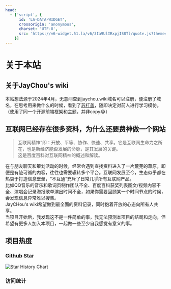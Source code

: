 ```yaml
---
head:
  - ['script', {
      id: 'LA-DATA-WIDGET',
      crossorigin: 'anonymous',
      charset: 'UTF-8',
      src: 'https://v6-widget.51.la/v6/3Ia9UlIRxpjIS8Tl/quote.js?theme=0&col=true&f=12&badge=icon_0&icon=center'
    }]
---
```

# 关于本站

## 关于JayChou's wiki
本站想法源于2024年4月，无意间查到jaychou.wiki域名可以注册，便注册了域名，在思考用来做什么的时候，看到了[苏打盖](http://sodaguide.cn/ "苏打盖")，随即决定对前人进行学习模仿。<br>
（使用了同一个开源前端框架和主题，并非copy😂）
## 互联网已经存在很多资料，为什么还要费神做一个网站
> 互联网精神”即：开放、平等、协作、快速、共享。它是互联网生命力之所在，也是新经济能否发展的命脉，是其发展的关键。
<br>这是百度百科对互联网精神的概述和解读。

在与朋友聊天和策划活动的时候，经常会遇到查找资料进入了一片荒芜的草原，即便是有迹可循的内容，往往也需要辗转多个平台。互联网发展至今，生态似乎都在热衷于打造信息壁垒，“不互通”充斥了日常几乎所有互联网产品。<br>
比如QQ音乐的音乐和歌词页制作团队不全、百度百科获奖列表图文/视频内容不全、演唱会记录海报歌单演出时间不全，如果你需要回顾某一个时间节点的时候，会发现信息异常难以搜集。<br>
JayCHou's wiki希望做到最全面的资料记录，同时抱着开放的心态向所有人共享。<br>
当项目开始后，我发现这不是一件简单的事，我无法预测本项目的结局和走向，但希望有更多人加入本项目，一起做一些至少自我感觉有意义的事。

## 项目热度
### Github Star
![Star History Chart](https://api.star-history.com/svg?repos=y-cyfor/JayChou-wiki&type=Date "Star History Chart" )

### 访问统计
<div id="la-container"></div>